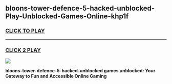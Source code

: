 
## bloons-tower-defence-5-hacked-unblocked-Play-Unblocked-Games-Online-khp1f
<h3>
<a href="https://premium76.site?title=bloons-tower-defence-5-hacked-unblocked&ref=25A">CLICK TO PLAY</a></h3>
<hr>

<h3>
<a href="https://premium76.site?title=bloons-tower-defence-5-hacked-unblocked&ref=25A">CLICK 2 PLAY</a>
  
</h3>

<a href="https://premium76.site?title=bloons-tower-defence-5-hacked-unblocked&ref=25A"><img src="https://clearcache.store/games.png"></a>


**bloons-tower-defence-5-hacked-unblocked games unblocked: Your Gateway to Fun and Accessible Online Gaming**

